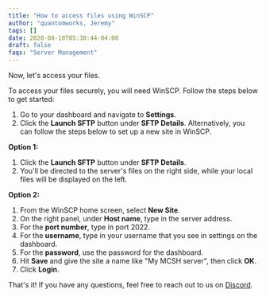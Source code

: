 ```yaml
---
title: "How to access files using WinSCP"
author: "quantomworks, Jeremy"
tags: []
date: 2020-08-10T05:38:44-04:00
draft: false
faqs: "Server Management"
---
```



 Now, let's access your files.

To access your files securely, you will need WinSCP. Follow the steps below to get started:

1. Go to your dashboard and navigate to **Settings**.
2. Click the **Launch SFTP** button under **SFTP Details**. Alternatively, you can follow the steps below to set up a new site in WinSCP.

  **Option 1:**
   1. Click the **Launch SFTP** button under **SFTP Details**.
   2. You'll be directed to the server's files on the right side, while your local files will be displayed on the left.

   **Option 2:**
   1. From the WinSCP home screen, select **New Site**.
   2. On the right panel, under **Host name**, type in the server address.  
   3. For the **port number**, type in port 2022.
   4. For the **username**, type in your username that you see in settings on the dashboard.
   5. For the **password**, use the password for the dashboard.
   6. Hit **Save** and give the site a name like "My MCSH server", then click **OK**.
   7. Click **Login**.

 
That's it! If you have any questions, feel free to reach out to us on [Discord](https://mcserverhosting.net/discord).
